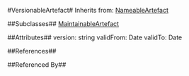 
#VersionableArtefact#
Inherits from: [NameableArtefact](Base/NameableArtefact.md)

##Subclasses##
[MaintainableArtefact](Base/MaintainableArtefact.md)


##Attributes##
version: string
validFrom: Date
validTo: Date


##References##


##Referenced By##

    